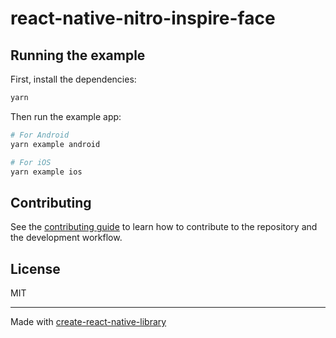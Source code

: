 # react-native-nitro-inspire-face

## Running the example

First, install the dependencies:

```sh
yarn
```

Then run the example app:

```sh
# For Android
yarn example android

# For iOS
yarn example ios
```

## Contributing

See the [contributing guide](CONTRIBUTING.md) to learn how to contribute to the repository and the development workflow.

## License

MIT

---

Made with [create-react-native-library](https://github.com/callstack/react-native-builder-bob)
